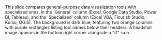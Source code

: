 This slide compares general-purpose data visualization tools with specialized ones. In the 'General' column (Excel, Google Data Studio, Power BI, Tableau), and the 'Specialized' column (Excel VBA, Flourish Studio, Kumu, QGIS). The background is dark blue, featuring two orange columns with purple rectangles listing tool names below their headers. A headshot image appears in the bottom right corner alongside a "G" icon.
